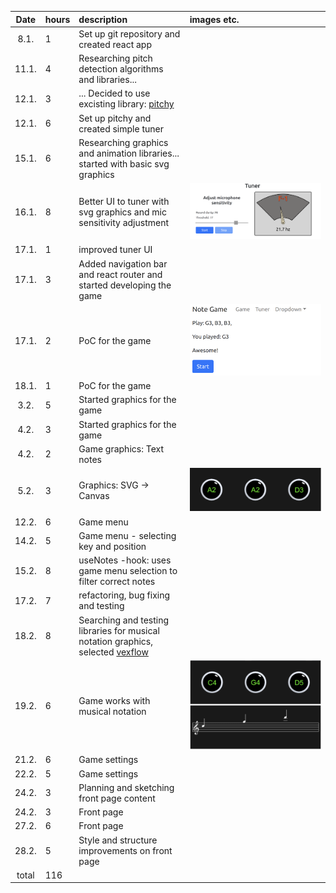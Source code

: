 | Date | hours | description | images etc. |
| :----:|:-----| :-----| :-----|
| 8.1. | 1 | Set up git repository and created react app |
| 11.1. | 4 | Researching pitch detection algorithms and libraries... |
| 12.1. | 3 | ... Decided to use excisting library: [pitchy](https://ianjohnson.dev/pitchy/) |
| 12.1. | 6 | Set up pitchy and created simple tuner |
| 15.1. | 6 | Researching graphics and animation libraries... started with basic svg graphics |
| 16.1. | 8 | Better UI to tuner with svg graphics and mic sensitivity adjustment | ![tuner-version-1]
| 17.1. | 1 | improved tuner UI |
| 17.1. | 3 | Added navigation bar and react router and started developing the game |
| 17.1. | 2 | PoC for the game | ![game-poc]
| 18.1. | 1 | PoC for the game |
| 3.2.  | 5 | Started graphics for the game |
| 4.2.  | 3 | Started graphics for the game |
| 4.2.  | 2 | Game graphics: Text notes |
| 5.2.  | 3 | Graphics: SVG -> Canvas | ![canvas-game-base]
| 12.2. | 6 | Game menu |
| 14.2. | 5 | Game menu - selecting key and position |
| 15.2. | 8 | useNotes -hook: uses game menu selection to filter correct notes |
| 17.2. | 7 | refactoring, bug fixing and testing |
| 18.2. | 8 | Searching and testing libraries for musical notation graphics, selected [vexflow](https://www.vexflow.com/) |
| 19.2. | 6 | Game works with musical notation | ![musical-notation-included]
| 21.2. | 6 | Game settings |
| 22.2. | 5 | Game settings |
| 24.2. | 3 | Planning and sketching front page content |
| 24.2. | 3 | Front page |
| 27.2. | 6 | Front page |
| 28.2. | 5 | Style and structure improvements on front page |
| total | 116 |

[tuner-version-1]: https://github.com/eeropu/note-game/blob/master/docs/images/tuner-version-1.png
[game-poc]: https://github.com/eeropu/note-game/blob/master/docs/images/game-poc.png
[canvas-game-base]: https://github.com/eeropu/note-game/blob/master/docs/images/canvas-graphics-1.png
[musical-notation-included]: https://github.com/eeropu/note-game/blob/master/docs/images/musical-notation-included.png